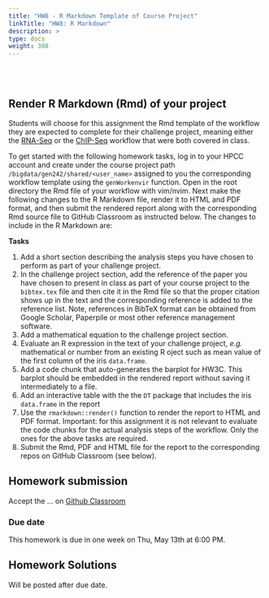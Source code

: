 ```yaml
---
title: "HW8 - R Markdown Template of Course Project"
linkTitle: "HW8: R Markdown"
description: >
type: docs
weight: 308
---
```


<br></br>

## Render R Markdown (Rmd) of your project

Students will choose for this assignment the Rmd template of the workflow they
are expected to complete for their challenge project, meaning either the
[RNA-Seq](https://girke.bioinformatics.ucr.edu/GEN242/tutorials/sprnaseq/sprnaseq/) or the 
[ChIP-Seq](https://girke.bioinformatics.ucr.edu/GEN242/tutorials/sprnaseq/sprnaseq/) workflow 
that were both covered in class.

To get started with the following homework tasks, log in to your HPCC account and create under the course project path `/bigdata/gen242/shared/<user_name>` assigned 
to you the corresponding workflow template using the `genWorkenvir` function. Open in the root directory the Rmd file of your workflow with vim/nvim. Next make the
following changes to the R Markdown file, render it to HTML and PDF format, and then submit the rendered report along with the corresponding Rmd source file to GitHub
Classroom as instructed below. The changes to include in the R Markdown are:
    
__Tasks__

   1. Add a short section describing the analysis steps you have chosen to perform as part of your challenge project. 
   2. In the challenge project section, add the reference of the paper you have chosen to present in class as part of your course project to the `bibtex.tex` file and 
   then cite it in the Rmd file so that the proper citation shows up in the text and the corresponding reference is added to the reference list. Note, references in BibTeX
   format can be obtained from Google Scholar, Paperpile or most other reference management software.
   3. Add a mathematical equation to the challenge project section.
   4. Evaluate an R expression in the text of your challenge project, _e.g._ mathematical or number from an existing R oject such as mean value of the first column of 
      the iris `data.frame`. 
   5. Add a code chunk that auto-generates the barplot for HW3C. This barplot should be embedded in the rendered report without saving it intermediately to a file.
   6. Add an interactive table with the the `DT` package that includes the iris `data.frame` in the report
   7. Use the `rmarkdown::render()` function to render the report to HTML and PDF format. Important: for this assignment it is not relevant to evaluate the code chunks for the
   actual analysis steps of the workflow. Only the ones for the above tasks are required.
   8. Submit the Rmd, PDF and HTML file for the report to the corresponding repos on GitHub Classroom (see below).
   
## Homework submission

Accept the ... on [Github Classroom]()


### Due date

This homework is due in one week on Thu, May 13th at 6:00 PM.

## Homework Solutions

Will be posted after due date.

